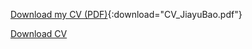 [Download my CV (PDF)](CV_JiayuBao.pdf){:download="CV_JiayuBao.pdf"}

<a href="CV_JiayuBao.pdf" download="CV_JiayuBao.pdf" class="cv-link">Download CV</a>
